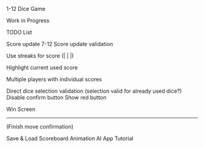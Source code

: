 1-12 Dice Game

Work in Progress

TODO List

Score update 7-12
Score update validation

Use streaks for score (| | |)

Highlight current used score

Multiple players with individual scores

Direct dice selection validation
(selection valid for already used dice?)
Disable confirm button
Show red button

Win Screen

___

(Finish move confirmation)

Save & Load
Scoreboard
Animation
AI
App
Tutorial